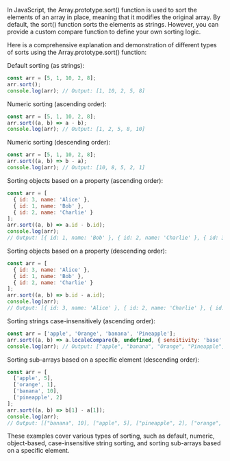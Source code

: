 In JavaScript, the Array.prototype.sort() function is used to sort the elements of an array in place, meaning that it modifies the original array. By default, the sort() function sorts the elements as strings. However, you can provide a custom compare function to define your own sorting logic.

Here is a comprehensive explanation and demonstration of different types of sorts using the Array.prototype.sort() function:

Default sorting (as strings):
```js
const arr = [5, 1, 10, 2, 8];
arr.sort();
console.log(arr); // Output: [1, 10, 2, 5, 8]
```

Numeric sorting (ascending order):
```js
const arr = [5, 1, 10, 2, 8];
arr.sort((a, b) => a - b);
console.log(arr); // Output: [1, 2, 5, 8, 10]
```

Numeric sorting (descending order):
```js
const arr = [5, 1, 10, 2, 8];
arr.sort((a, b) => b - a);
console.log(arr); // Output: [10, 8, 5, 2, 1]
```

Sorting objects based on a property (ascending order):
```js
const arr = [
  { id: 3, name: 'Alice' },
  { id: 1, name: 'Bob' },
  { id: 2, name: 'Charlie' }
];
arr.sort((a, b) => a.id - b.id);
console.log(arr);
// Output: [{ id: 1, name: 'Bob' }, { id: 2, name: 'Charlie' }, { id: 3, name: 'Alice' }]
```

Sorting objects based on a property (descending order):
```js
const arr = [
  { id: 3, name: 'Alice' },
  { id: 1, name: 'Bob' },
  { id: 2, name: 'Charlie' }
];
arr.sort((a, b) => b.id - a.id);
console.log(arr);
// Output: [{ id: 3, name: 'Alice' }, { id: 2, name: 'Charlie' }, { id: 1, name: 'Bob' }]
```

Sorting strings case-insensitively (ascending order):
```js
const arr = ['apple', 'Orange', 'banana', 'Pineapple'];
arr.sort((a, b) => a.localeCompare(b, undefined, { sensitivity: 'base' }));
console.log(arr); // Output: ["apple", "banana", "Orange", "Pineapple"]
```

Sorting sub-arrays based on a specific element (descending order):
```js
const arr = [
  ['apple', 5],
  ['orange', 1],
  ['banana', 10],
  ['pineapple', 2]
];
arr.sort((a, b) => b[1] - a[1]);
console.log(arr);
// Output: [["banana", 10], ["apple", 5], ["pineapple", 2], ["orange", 1]]
```

These examples cover various types of sorting, such as default, numeric, object-based, case-insensitive string sorting, and sorting sub-arrays based on a specific element.